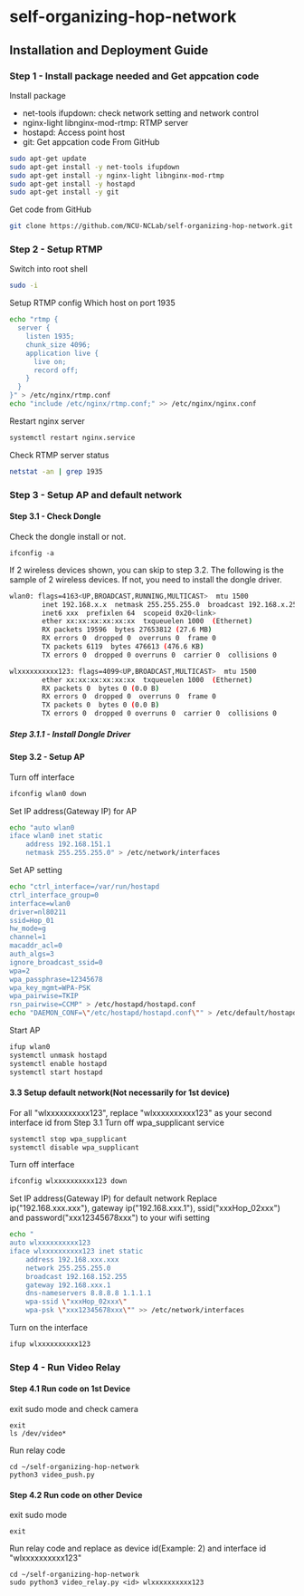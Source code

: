 # self-organizing-hop-network 
## Installation and Deployment Guide
### Step 1 - Install package needed and Get appcation code
Install package
* net-tools ifupdown: check network setting and network control
* nginx-light libnginx-mod-rtmp: RTMP server
* hostapd: Access point host
* git: Get appcation code From GitHub
```bash
sudo apt-get update
sudo apt-get install -y net-tools ifupdown
sudo apt-get install -y nginx-light libnginx-mod-rtmp
sudo apt-get install -y hostapd
sudo apt-get install -y git
```
Get code from GitHub
```bash
git clone https://github.com/NCU-NCLab/self-organizing-hop-network.git
```

### Step 2 - Setup RTMP
Switch into root shell
```bash
sudo -i
```
Setup RTMP config
Which host on port 1935
```bash
echo "rtmp {
  server {
    listen 1935;
    chunk_size 4096;
    application live {
      live on;
      record off;
    }
  }
}" > /etc/nginx/rtmp.conf
echo "include /etc/nginx/rtmp.conf;" >> /etc/nginx/nginx.conf
```
Restart nginx server
```bash
systemctl restart nginx.service
```
Check RTMP server status
```bash
netstat -an | grep 1935
```
### Step 3 - Setup AP and default network

#### Step 3.1 - Check Dongle
Check the dongle install or not.
```sbash
ifconfig -a
```
If 2 wireless devices shown, you can skip to step 3.2. 
The following is the sample of 2 wireless devices. If not, you need to install the dongle driver.
```bash
wlan0: flags=4163<UP,BROADCAST,RUNNING,MULTICAST>  mtu 1500
        inet 192.168.x.x  netmask 255.255.255.0  broadcast 192.168.x.255
        inet6 xxx  prefixlen 64  scopeid 0x20<link>
        ether xx:xx:xx:xx:xx:xx  txqueuelen 1000  (Ethernet)
        RX packets 19596  bytes 27653812 (27.6 MB)
        RX errors 0  dropped 0  overruns 0  frame 0
        TX packets 6119  bytes 476613 (476.6 KB)
        TX errors 0  dropped 0 overruns 0  carrier 0  collisions 0

wlxxxxxxxxxx123: flags=4099<UP,BROADCAST,MULTICAST>  mtu 1500
        ether xx:xx:xx:xx:xx:xx  txqueuelen 1000  (Ethernet)
        RX packets 0  bytes 0 (0.0 B)
        RX errors 0  dropped 0  overruns 0  frame 0
        TX packets 0  bytes 0 (0.0 B)
        TX errors 0  dropped 0 overruns 0  carrier 0  collisions 0
```
##### Step 3.1.1 - Install Dongle Driver

#### Step 3.2 - Setup AP
Turn off interface
```bash
ifconfig wlan0 down
```
Set IP address(Gateway IP) for AP
```bash
echo "auto wlan0
iface wlan0 inet static
    address 192.168.151.1
    netmask 255.255.255.0" > /etc/network/interfaces
```
Set AP setting
```bash
echo "ctrl_interface=/var/run/hostapd
ctrl_interface_group=0
interface=wlan0
driver=nl80211
ssid=Hop_01
hw_mode=g
channel=1
macaddr_acl=0
auth_algs=3
ignore_broadcast_ssid=0
wpa=2
wpa_passphrase=12345678
wpa_key_mgmt=WPA-PSK
wpa_pairwise=TKIP
rsn_pairwise=CCMP" > /etc/hostapd/hostapd.conf
echo "DAEMON_CONF=\"/etc/hostapd/hostapd.conf\"" > /etc/default/hostapd
```
Start AP
```bash
ifup wlan0
systemctl unmask hostapd
systemctl enable hostapd
systemctl start hostapd
```
#### 3.3 Setup default network(Not necessarily for 1st device)
For all "wlxxxxxxxxxx123", replace "wlxxxxxxxxxx123" as your second interface id from Step 3.1
Turn off wpa_supplicant service
```bash
systemctl stop wpa_supplicant
systemctl disable wpa_supplicant
```
Turn off interface
```bash
ifconfig wlxxxxxxxxxx123 down
```
Set IP address(Gateway IP) for default network
Replace ip("192.168.xxx.xxx"), gateway ip("192.168.xxx.1"), ssid("xxxHop_02xxx") and password("xxx12345678xxx") to your wifi setting
```bash
echo "
auto wlxxxxxxxxxx123
iface wlxxxxxxxxxx123 inet static
    address 192.168.xxx.xxx
    network 255.255.255.0
    broadcast 192.168.152.255
    gateway 192.168.xxx.1
    dns-nameservers 8.8.8.8 1.1.1.1
    wpa-ssid \"xxxHop_02xxx\"
    wpa-psk \"xxx12345678xxx\"" >> /etc/network/interfaces
```
Turn on the interface
```bash
ifup wlxxxxxxxxxx123 
```
### Step 4 - Run Video Relay
#### Step 4.1 Run code on 1st Device
exit sudo mode and check camera
```bash=
exit
ls /dev/video*
```
Run relay code
```bash=
cd ~/self-organizing-hop-network
python3 video_push.py
```
#### Step 4.2 Run code on other Device
exit sudo mode
```bash=
exit
```
Run relay code and replace <id> as device id(Example: 2) and interface id "wlxxxxxxxxxx123"
```bash=
cd ~/self-organizing-hop-network
sudo python3 video_relay.py <id> wlxxxxxxxxxx123
```